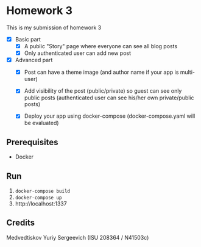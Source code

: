 # Homework 3

This is my submission of homework 3

- [x] Basic part
  - [x] A public "Story" page where everyone can see all blog posts
  - [x] Only authenticated user can add new post
 
- [x] Advanced part
  - [x] Post can have a theme image (and author name if your app is multi-user)
  - [x] Add visibility of the post (public/private) so guest can see only public posts (authenticated user can see his/her own private/public posts)
  - [x] Deploy your app using docker-compose (docker-compose.yaml will be evaluated)


## Prerequisites

* Docker

## Run

1. `docker-compose build`
2. `docker-compose up`
3. http://localhost:1337

## Credits

Medvedtiskov Yuriy Sergeevich (ISU 208364 / N41503c)
